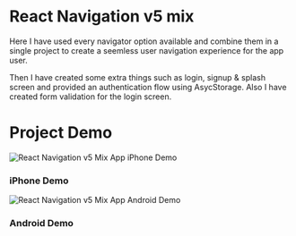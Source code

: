 # React Navigation v5 mix

Here I have used every navigator option available and combine them in a single project to create a seemless user navigation experience for the app user.

Then I have created some extra things such as login, signup & splash screen and provided an authentication flow using AsycStorage. Also I have created form validation for the login screen.

# Project Demo

![React Navigation v5 Mix App iPhone Demo](https://raw.githubusercontent.com/itzpradip/react-navigation-v5-mix/master/app-interaction-demo-iphone.gif)

### iPhone Demo

![React Navigation v5 Mix App Android Demo](https://raw.githubusercontent.com/itzpradip/react-navigation-v5-mix/master/app-interaction-demo-android.gif)

### Android Demo
